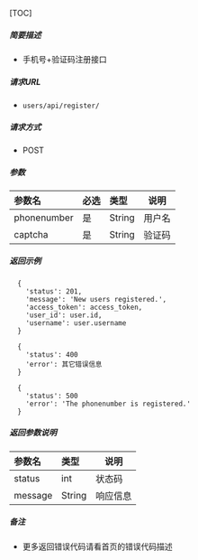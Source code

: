 

[TOC]
    
##### 简要描述

- 手机号+验证码注册接口

##### 请求URL
- ` users/api/register/ `
  
##### 请求方式
- POST 

##### 参数

|参数名|必选| 类型     |说明|
|:----    |:---|:-------|-----   |
|phonenumber |是  | String |用户名   |
|captcha |是  | String | 验证码    |

##### 返回示例 

``` 
  {
    'status': 201,
    'message': 'New users registered.',
    'access_token': access_token,
    'user_id': user.id,
    'username': user.username
  }
  
  {
    'status': 400
    'error': 其它错误信息
  }

  {
    'status': 500
    'error': 'The phonenumber is registered.'
  }
```

##### 返回参数说明 

| 参数名     | 类型     | 说明   |
|:--------|:-------|------|
| status  | int    | 状态码  |
| message | String | 响应信息 |

##### 备注 

- 更多返回错误代码请看首页的错误代码描述




